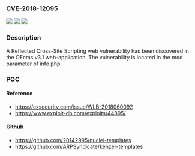 ### [CVE-2018-12095](https://cve.mitre.org/cgi-bin/cvename.cgi?name=CVE-2018-12095)
![](https://img.shields.io/static/v1?label=Product&message=n%2Fa&color=blue)
![](https://img.shields.io/static/v1?label=Version&message=n%2Fa&color=blue)
![](https://img.shields.io/static/v1?label=Vulnerability&message=n%2Fa&color=brighgreen)

### Description

A Reflected Cross-Site Scripting web vulnerability has been discovered in the OEcms v3.1 web-application. The vulnerability is located in the mod parameter of info.php.

### POC

#### Reference
- https://cxsecurity.com/issue/WLB-2018060092
- https://www.exploit-db.com/exploits/44895/

#### Github
- https://github.com/20142995/nuclei-templates
- https://github.com/ARPSyndicate/kenzer-templates

